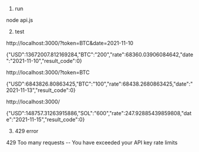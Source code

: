 1. run

node api.js

2. test

http://localhost:3000/?token=BTC&date=2021-11-10

{"USD":13672007.812169284,"BTC":"200","rate":68360.03906084642,"date":"2021-11-10","result_code":0}

http://localhost:3000/?token=BTC

{"USD":6843826.80863425,"BTC":"100","rate":68438.2680863425,"date":"2021-11-13","result_code":0}

http://localhost:3000/

{"USD":148757.31263915886,"SOL":"600","rate":247.92885439859808,"date":"2021-11-15","result_code":0}

3. 429 error

429	Too many requests -- You have exceeded your API key rate limits
